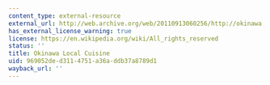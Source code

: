 ```yaml
---
content_type: external-resource
external_url: http://web.archive.org/web/20110913060256/http://okinawa.com/content/blogcategory/34/71/lang,en/
has_external_license_warning: true
license: https://en.wikipedia.org/wiki/All_rights_reserved
status: ''
title: Okinawa Local Cuisine
uid: 969052de-d311-4751-a36a-ddb37a8789d1
wayback_url: ''
---
```

